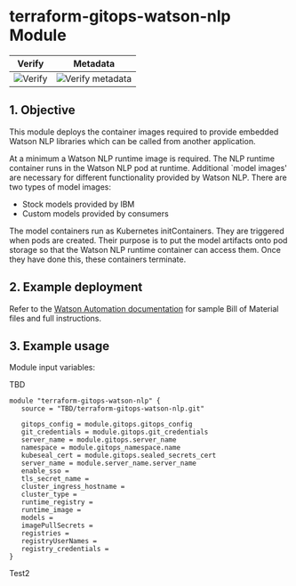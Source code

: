 # terraform-gitops-watson-nlp Module
 
 | Verify  |  Metadata   |
 |--- | --- |
 |![Verify](https://github.com/cloud-native-toolkit/terraform-gitops-watson-nlp/actions/workflows/verify.yaml/badge.svg)|![Verify metadata](https://github.com/cloud-native-toolkit/terraform-gitops-watson-nlp/actions/workflows/verify-pr.yaml/badge.svg)|

## 1. Objective

This module deploys the container images required to provide embedded Watson NLP libraries which can be called from another application. 

At a minimum a Watson NLP runtime image is required. The NLP runtime container runs in the Watson NLP pod at runtime. Additional `model images' are necessary for different functionality provided by Watson NLP. There are two types of model images:

* Stock models provided by IBM
* Custom models provided by consumers

The model containers run as Kubernetes initContainers. They are triggered when pods are created. Their purpose is to put the model artifacts onto pod storage so that the Watson NLP runtime container can access them. Once they have done this, these containers terminate.

## 2. Example deployment

Refer to the [Watson Automation documentation](https://github.com/IBM/watson-automation) for sample Bill of Material files and full instructions.

## 3. Example usage

Module input variables:

TBD

```hcl-terraform
module "terraform-gitops-watson-nlp" {
   source = "TBD/terraform-gitops-watson-nlp.git"
   
   gitops_config = module.gitops.gitops_config
   git_credentials = module.gitops.git_credentials
   server_name = module.gitops.server_name
   namespace = module.gitops_namespace.name
   kubeseal_cert = module.gitops.sealed_secrets_cert
   server_name = module.server_name.server_name
   enable_sso = 
   tls_secret_name =
   cluster_ingress_hostname =
   cluster_type = 
   runtime_registry = 
   runtime_image = 
   models = 
   imagePullSecrets = 
   registries = 
   registryUserNames = 
   registry_credentials = 
}
```
Test2
